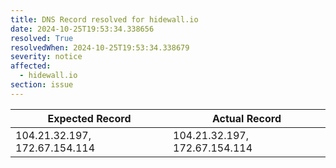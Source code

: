 ```yaml
---
title: DNS Record resolved for hidewall.io
date: 2024-10-25T19:53:34.338656
resolved: True
resolvedWhen: 2024-10-25T19:53:34.338679
severity: notice
affected:
  - hidewall.io
section: issue
---
```


| Expected Record  | Actual Record  |
|------------------|----------------|
| 104.21.32.197, 172.67.154.114 | 104.21.32.197, 172.67.154.114 |
